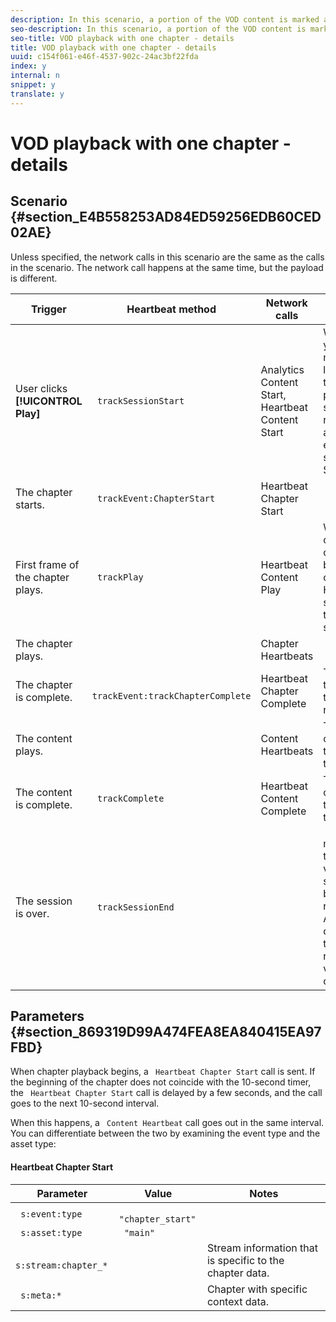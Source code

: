 ```yaml
---
description: In this scenario, a portion of the VOD content is marked as a chapter.
seo-description: In this scenario, a portion of the VOD content is marked as a chapter.
seo-title: VOD playback with one chapter - details
title: VOD playback with one chapter - details
uuid: c154f061-e46f-4537-902c-24ac3bf22fda
index: y
internal: n
snippet: y
translate: y
---
```


# VOD playback with one chapter - details


## Scenario {#section_E4B558253AD84ED59256EDB60CED02AE}

Unless specified, the network calls in this scenario are the same as the calls in the [](../../sdk-scenarios/r_vhl_scenarios_no-interup-comm-details-top/r_vhl_scenarios_mc-vod-40-no-interup-top.md) scenario. The network call happens at the same time, but the payload is different. 

|  Trigger  | Heartbeat method  | Network calls  | Notes  |
|---|---|---|---|
| User clicks **[!UICONTROL  Play]** | ` trackSessionStart`  | Analytics Content Start, Heartbeat Content Start | We have not yet told the measurement library that there is a pre-roll ad, so these network calls are still exactly the same as Single VoD.  |
|  The chapter starts.  | ` trackEvent:ChapterStart`  | Heartbeat Chapter Start  |  |
|  First frame of the chapter plays.  | ` trackPlay`  | Heartbeat Content Play  | When chapter content plays before main content, the Heartbeats start when the chapter starts.  |
|  The chapter plays.  |  | Chapter Heartbeats  |  |
|  The chapter is complete.  | ` trackEvent:trackChapterComplete`  | Heartbeat Chapter Complete  | This is when the end of the chapter is reached.  |
|  The content plays.  |  | Content Heartbeats  |This network call is exactly the same as the [](../../sdk-scenarios/r_vhl_scenarios_no-interup-comm-details-top/r_vhl_scenarios_mc-vod-40-no-interup-top.md) scenario.  |
|  The content is complete.  | ` trackComplete`  | Heartbeat Content Complete  |This network call is exactly the same as the [](../../sdk-scenarios/r_vhl_scenarios_no-interup-comm-details-top/r_vhl_scenarios_mc-vod-40-no-interup-top.md) scenario.  |
|  The session is over.  | ` trackSessionEnd`  |  | ` SessionEnd` means that the end of a viewing session has been reached. This API must be called even if the user does not watch the video to completion.  |


## Parameters {#section_869319D99A474FEA8EA840415EA97FBD}

When chapter playback begins, a ` Heartbeat Chapter Start` call is sent. If the beginning of the chapter does not coincide with the 10-second timer, the ` Heartbeat Chapter Start` call is delayed by a few seconds, and the call goes to the next 10-second interval. 

When this happens, a ` Content Heartbeat` call goes out in the same interval. You can differentiate between the two by examining the event type and the asset type: 

#### Heartbeat Chapter Start
|  Parameter  | Value  | Notes  |
|---|---|---|
| ` s:event:type`  | ` "chapter_start"`  |  |
| ` s:asset:type`  | ` "main"`  |  |
| ` s:stream:chapter_*`  |  | Stream information that is specific to the chapter data.  |
| ` s:meta:*`  |  | Chapter with specific context data.  |

